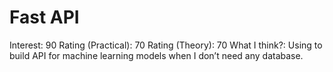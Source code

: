# Fast API

Interest: 90
Rating (Practical): 70
Rating (Theory): 70
What I think?: Using to build API for machine learning models when I don’t need any database.